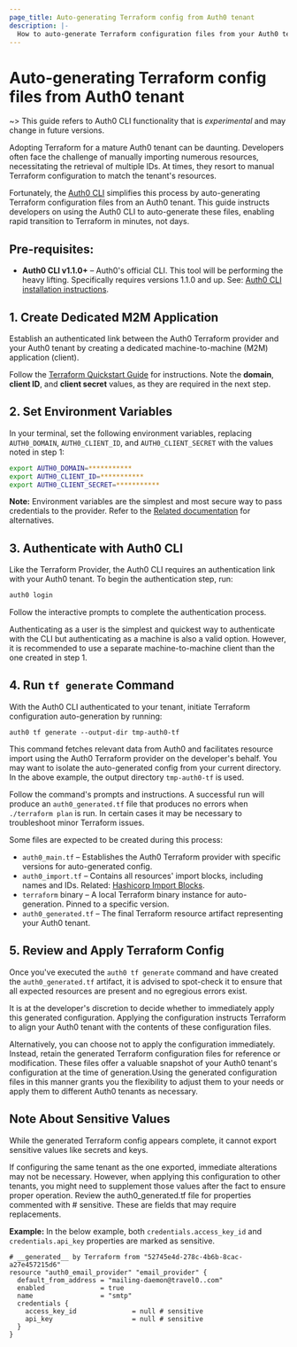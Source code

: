 ```yaml
---
page_title: Auto-generating Terraform config from Auth0 tenant
description: |-
  How to auto-generate Terraform configuration files from your Auth0 tenant
---
```


# Auto-generating Terraform config files from Auth0 tenant

~> This guide refers to Auth0 CLI functionality that is _experimental_ and may change in future versions.

Adopting Terraform for a mature Auth0 tenant can be daunting. Developers often face the challenge of manually importing numerous resources, necessitating the retrieval of multiple IDs. At times, they resort to manual Terraform configuration to match the tenant's resources.

Fortunately, the [Auth0 CLI](https://auth0.github.io/auth0-cli/) simplifies this process by auto-generating Terraform configuration files from an Auth0 tenant. This guide instructs developers on using the Auth0 CLI to auto-generate these files, enabling rapid transition to Terraform in minutes, not days.

## Pre-requisites:

- **Auth0 CLI v1.1.0+** – Auth0's official CLI. This tool will be performing the heavy lifting. Specifically requires versions 1.1.0 and up. See: [Auth0 CLI installation instructions](https://auth0.github.io/auth0-cli/).

## 1. Create Dedicated M2M Application

Establish an authenticated link between the Auth0 Terraform provider and your Auth0 tenant by creating a dedicated machine-to-machine (M2M) application (client).

Follow the [Terraform Quickstart Guide](https://registry.terraform.io/providers/auth0/auth0/latest/docs/guides/quickstart#create-a-machine-to-machine-application) for instructions. Note the **domain**, **client ID**, and **client secret** values, as they are required in the next step.

## 2. Set Environment Variables

In your terminal, set the following environment variables, replacing `AUTH0_DOMAIN`, `AUTH0_CLIENT_ID`, and `AUTH0_CLIENT_SECRET` with the values noted in step 1:

```sh
export AUTH0_DOMAIN=***********
export AUTH0_CLIENT_ID=***********
export AUTH0_CLIENT_SECRET=***********
```

**Note:** Environment variables are the simplest and most secure way to pass credentials to the provider. Refer to the [Related documentation](https://registry.terraform.io/providers/auth0/auth0/latest/docs#example-usage) for alternatives.

## 3. Authenticate with Auth0 CLI

Like the Terraform Provider, the Auth0 CLI requires an authentication link with your Auth0 tenant. To begin the authentication step, run:

```sh
auth0 login
```

Follow the interactive prompts to complete the authentication process.

Authenticating as a user is the simplest and quickest way to authenticate with the CLI but authenticating as a machine is also a valid option. However, it is recommended to use a separate machine-to-machine client than the one created in step 1.

## 4. Run `tf generate` Command

With the Auth0 CLI authenticated to your tenant, initiate Terraform configuration auto-generation by running:

```
auth0 tf generate --output-dir tmp-auth0-tf
```

This command fetches relevant data from Auth0 and facilitates resource import using the Auth0 Terraform provider on the developer's behalf. You may want to isolate the auto-generated config from your current directory. In the above example, the output directory `tmp-auth0-tf` is used.

Follow the command's prompts and instructions. A successful run will produce an `auth0_generated.tf` file that produces no errors when `./terraform plan` is run. In certain cases it may be necessary to troubleshoot minor Terraform issues.

Some files are expected to be created during this process:

- `auth0_main.tf` – Establishes the Auth0 Terraform provider with specific versions for auto-generated config.
- `auth0_import.tf` – Contains all resources' import blocks, including names and IDs. Related: [Hashicorp Import Blocks](https://developer.hashicorp.com/terraform/language/import).
- `terraform` binary – A local Terraform binary instance for auto-generation. Pinned to a specific version.
- `auth0_generated.tf` – The final Terraform resource artifact representing your Auth0 tenant.

## 5. Review and Apply Terraform Config

Once you've executed the `auth0 tf generate` command and have created the `auth0_generated.tf` artifact, it is advised to spot-check it to ensure that all expected resources are present and no egregious errors exist.

It is at the developer's discretion to decide whether to immediately apply this generated configuration. Applying the configuration instructs Terraform to align your Auth0 tenant with the contents of these configuration files.

Alternatively, you can choose not to apply the configuration immediately. Instead, retain the generated Terraform configuration files for reference or modification. These files offer a valuable snapshot of your Auth0 tenant's configuration at the time of generation.Using the generated configuration files in this manner grants you the flexibility to adjust them to your needs or apply them to different Auth0 tenants as necessary.

## Note About Sensitive Values

While the generated Terraform config appears complete, it cannot export sensitive values like secrets and keys.

If configuring the same tenant as the one exported, immediate alterations may not be necessary. However, when applying this configuration to other tenants, you might need to supplement those values after the fact to ensure proper operation. Review the auth0_generated.tf file for properties commented with # sensitive. These are fields that may require replacements.

**Example:**
In the below example, both `credentials.access_key_id` and `credentials.api_key` properties are marked as sensitive.

```hcl
# __generated__ by Terraform from "52745e4d-278c-4b6b-8cac-a27e457215d6"
resource "auth0_email_provider" "email_provider" {
  default_from_address = "mailing-daemon@travel0..com"
  enabled              = true
  name                 = "smtp"
  credentials {
    access_key_id              = null # sensitive
    api_key                    = null # sensitive
  }
}
```
